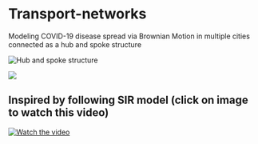 # Transport-networks
Modeling COVID-19 disease spread via Brownian Motion in multiple cities connected as a hub and spoke structure

![Hub and spoke structure](https://miro.medium.com/max/644/1*Qp_H2Ql11172xw5NBqseWA.png)

![](https://sun9-27.userapi.com/impg/MO3l9i3yqGC-QbSthoGajbmL8JHggDXlGWV3eQ/e5WxPNjobkk.jpg?size=1143x754&quality=96&proxy=1&sign=c9d3f5143a4e5087a863e3d9c438f474)

## Inspired by following SIR model (click on image to watch this video)
[![Watch the video](https://img.youtube.com/vi/gxAaO2rsdIs/maxresdefault.jpg)](https://www.youtube.com/watch?v=gxAaO2rsdIs&t=629s)
